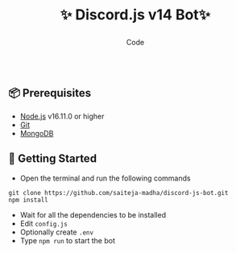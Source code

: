 <h1 align="center">

 ✨ Discord.js v14 Bot✨
  <br>
</h1>

<p align="center">Code</p>

<br>


<br>

## 📦 Prerequisites

- [Node.js](https://nodejs.org/en/) v16.11.0 or higher
- [Git](https://git-scm.com/downloads)
- [MongoDB](https://www.mongodb.com)

## 🚀 Getting Started

- Open the terminal and run the following commands

```
git clone https://github.com/saiteja-madha/discord-js-bot.git
npm install
```

- Wait for all the dependencies to be installed
- Edit `config.js` 
- Optionally create `.env`
- Type `npm run` to start the bot

<br>
